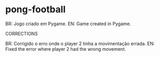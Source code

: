 # pong-football

BR: Jogo criado em Pygame.
EN: Game created in Pygame.

CORRECTIONS

BR: Corrigido o erro onde o player 2 tinha a movimentação errada.
EN: Fixed the error where player 2 had the wrong movement.
